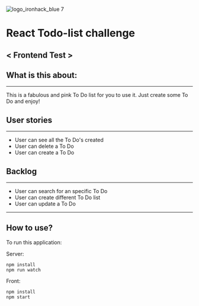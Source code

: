 ![logo_ironhack_blue 7](https://user-images.githubusercontent.com/23629340/40541063-a07a0a8a-601a-11e8-91b5-2f13e4e6b441.png)

# React Todo-list challenge
## < Frontend Test >

## What is this about:
----
This is a fabulous and pink To Do list for you to use it. Just create some To Do and enjoy!

## User stories
----
- User can see all the To Do's created
- User can delete a To Do
- User can create a To Do

## Backlog
---
- User can search for an specific To Do
- User can create different To Do list
- User can update a To Do

---
## How to use?

To run this application:

Server:

```
npm install
npm run watch 
```

Front:

```
npm install
npm start
```